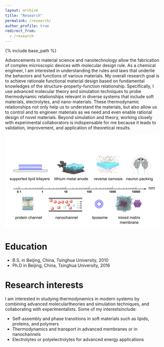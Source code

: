 ```yaml
---
layout: archive
title: "Research"
permalink: /research/
author_profile: true
redirect_from:
  - /research
---
```


{% include base_path %}


Advancements in material science and nanotechnology allow the fabrication of complex microscopic devices with molecular design rule. As a chemical engineer, I am interested in understanding the rules and laws that underlie the behaviors and functions of various materials. My overall research goal is to achieve rationale functional material design based on fundamental knowledges of the structure-property-function relationship. Specifically, I use advanced molecular theory and simulation techniques to probe thermodynamic relationships relevant in diverse systems that include soft materials, electrolytes, and nano-materials. These thermodynamic relationships not only help us to understand the materials, but also allow us to control and to engineer materials as we need and even enable rational design of novel materials. Beyond simulation and theory, working closely with experimental collaborators is indispensable for me because it leads to validation, improvement, and application of theoretical results.

![alt text](../images/systems.png "Summary of systems")

Education
======
* B.S. in Beijing, China, Tsinghua University, 2010
* Ph.D in Beijing, China, Tsinghua University, 2016
  
Research interests
======
I  am  interested  in  studying  thermodynamics  in  modern  systems  by  combining  advanced  moleculartheories  and  simulation  techniques,  and  collaborating  with  experimentalists.   Some  of  my  interestsinclude:
* Self-assembly and phase transitions in soft materials such as lipids, proteins, and polymers
* Thermodynamics and transport in advanced membranes or in nanochannels
* Electrolytes or polyelectrolytes for advanced energy applications
